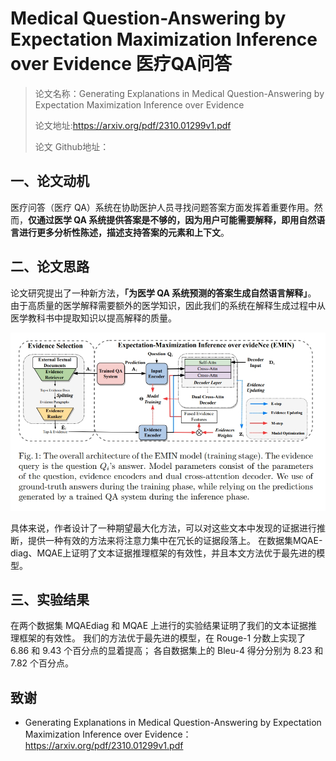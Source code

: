 # Medical Question-Answering by Expectation Maximization Inference over Evidence 医疗QA问答

> 论文名称：Generating Explanations in Medical Question-Answering by Expectation Maximization Inference over Evidence
> 
> 论文地址:https://arxiv.org/pdf/2310.01299v1.pdf
> 
> 论文 Github地址：

## 一、论文动机

医疗问答（医疗 QA）系统在协助医护人员寻找问题答案方面发挥着重要作用。然而，**仅通过医学 QA 系统提供答案是不够的，因为用户可能需要解释，即用自然语言进行更多分析性陈述，描述支持答案的元素和上下文**。

## 二、论文思路

论文研究提出了一种新方法，**「为医学 QA 系统预测的答案生成自然语言解释」**。 由于高质量的医学解释需要额外的医学知识，因此我们的系统在解释生成过程中从医学教科书中提取知识以提高解释的质量。

![](img/微信截图_20231020214728.png)

具体来说，作者设计了一种期望最大化方法，可以对这些文本中发现的证据进行推断，提供一种有效的方法来将注意力集中在冗长的证据段落上。 在数据集MQAE-diag、MQAE上证明了文本证据推理框架的有效性，并且本文方法优于最先进的模型。

## 三、实验结果

在两个数据集 MQAEdiag 和 MQAE 上进行的实验结果证明了我们的文本证据推理框架的有效性。 我们的方法优于最先进的模型，在 Rouge-1 分数上实现了 6.86 和 9.43 个百分点的显着提高； 各自数据集上的 Bleu-4 得分分别为 8.23 和 7.82 个百分点。

## 致谢

- Generating Explanations in Medical Question-Answering by Expectation Maximization Inference over Evidence：https://arxiv.org/pdf/2310.01299v1.pdf

